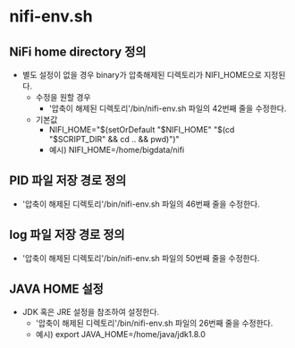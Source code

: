 # nifi-env.sh
## NiFi home directory 정의 
* 별도 설정이 없을 경우 binary가 압축해제된 디렉토리가 NIFI_HOME으로 지정된다.
  * 수정을 원할 경우
    * '압축이 해제된 디렉토리'/bin/nifi-env.sh 파일의 42번째 줄을 수정한다. 
  * 기본값
    * NIFI_HOME="$(setOrDefault "$NIFI_HOME" "$(cd "$SCRIPT_DIR" && cd .. && pwd)")"
    * 예시)  NIFI_HOME=/home/bigdata/nifi
  
## PID 파일 저장 경로 정의
* '압축이 해제된 디렉토리'/bin/nifi-env.sh 파일의 46번째 줄을 수정한다. 


## log 파일 저장 경로 정의
* '압축이 해제된 디렉토리'/bin/nifi-env.sh 파일의 50번째 줄을 수정한다. 

## JAVA HOME 설정
* JDK 혹은 JRE 설정을 참조하여 설정한다.
  * '압축이 해제된 디렉토리'/bin/nifi-env.sh 파일의 26번째 줄을 수정한다.
  * 예시) export JAVA_HOME=/home/java/jdk1.8.0

